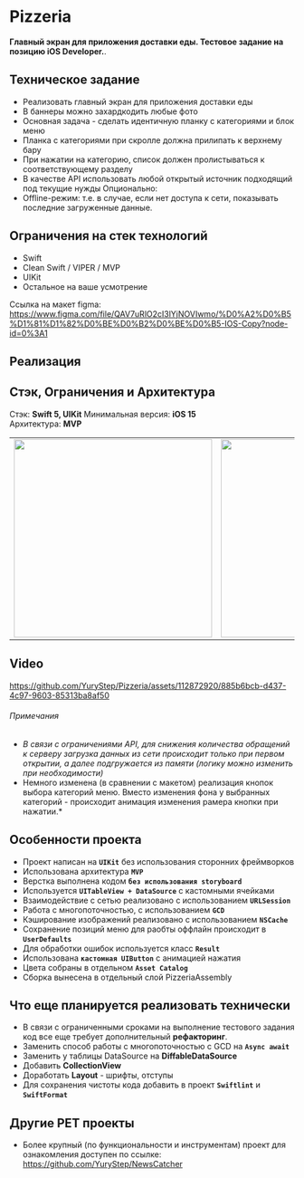# Pizzeria
**Главный экран для приложения доставки еды. Тестовое задание на позицию iOS Developer.**. 

## Техническое задание
* Реализовать главный экран для приложения доставки еды
* В баннеры можно захардкодить любые фото
* Основная задача - сделать идентичную планку с категориями и блок меню
* Планка с категориями при скролле должна прилипать к верхнему бару
* При нажатии на категорию, список должен пролистываться к соответствующему разделу
* В качестве API использовать любой открытый источник подходящий под текущие нужды
Опционально:
* Offline-режим: т.е. в случае, если нет доступа к сети, показывать последние загруженные данные.

## Ограничения на стек технологий
* Swift
* Clean Swift / VIPER / MVP
* UIKit
* Остальное на ваше усмотрение

Ссылка на макет figma: https://www.figma.com/file/QAV7uRlO2cI3lYjNOVIwmo/%D0%A2%D0%B5%D1%81%D1%82%D0%BE%D0%B2%D0%BE%D0%B5-IOS-Copy?node-id=0%3A1

## Реализация

## Стэк, Ограничения и Архитектура
Стэк: **Swift 5, UIKit**
Минимальная версия: **iOS 15**   
Архитектура: **MVP**   

<table>
 <tr>
 <td align="center"><img src="https://i.imgur.com/USYQ6lt.png" width="350"></td>
 <td align="center"><img src="https://i.imgur.com/V8uCDZb.png" width="350"></td>
 <td align="center"><img src="https://i.imgur.com/J3pXrsF.png" width="350"></td>
 <td align="center"><img src="https://i.imgur.com/bfTjIq0.png" width="350"></td>
 </tr>
</table>

## Video

https://github.com/YuryStep/Pizzeria/assets/112872920/885b6bcb-d437-4c97-9603-85313ba8af50

###### Примечания
* *В связи с ограничениями API, для снижения количества обращений к серверу загрузка данных из сети происходит только при первом открытии, а далее подгружается из памяти (логику можно изменить при необходимости)*
* Немного изменена (в сравнении с макетом) реализация кнопок выбора категорий меню. Вместо изменения фона у выбранных категорий - происходит анимация изменения рамера кнопки при нажатии.*

## Особенности проекта
* Проект написан на **`UIKit`** без использования сторонних фреймворков
* Использована архитектура **`MVP`**
* Верстка выполнена кодом **`без использования storyboard`**
* Используется **`UITableView + DataSource`** c кастомными ячейками
* Взаимодействие с сетью реализовано с использованием **`URLSession`**
* Работа с многопоточностью, с использованием **`GCD`**
* Кэширование изображений реализовано с использованием **`NSCache`**
* Сохранение позиций меню для раобты оффлайн происходит в **`UserDefaults`**
* Для обработки ошибок используется класс **`Result`**
* Использована **`кастомная UIButton`** c анимацией нажатия
* Цвета собраны в отдельном **`Asset Catalog`**
* Сборка вынесена в отдельный слой PizzeriaAssembly

## Что еще планируется реализовать технически
* В связи с ограниченными сроками на выполнение тестового задания код все еще требует дополнительный **рефакторинг**.
* Заменить способ работы с многопоточностью с GCD на **`Async await`**
* Заменить у таблицы DataSource на **DiffableDataSource**
* Добавить **CollectionView**
* Доработать **Layout** - шрифты, отступы
* Для сохранения чистоты кода добавить в проект  **`Swiftlint`** и **`SwiftFormat`**

## Другие PET проекты
* Более крупный (по функциональности и инструментам) проект для ознакомления доступен по ссылке: https://github.com/YuryStep/NewsCatcher


